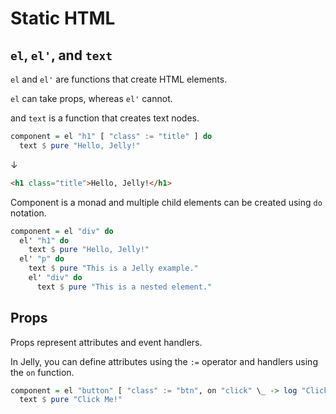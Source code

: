 # Static HTML

## `el`, `el'`, and `text`

`el` and `el'` are functions that create HTML elements.

`el` can take props, whereas `el'` cannot.

and `text` is a function that creates text nodes.

```purescript
component = el "h1" [ "class" := "title" ] do
  text $ pure "Hello, Jelly!"
```

↓

```html
<h1 class="title">Hello, Jelly!</h1>
```

Component is a monad and multiple child elements can be created using `do` notation.

```purescript
component = el "div" do
  el' "h1" do
    text $ pure "Hello, Jelly!"
  el' "p" do
    text $ pure "This is a Jelly example."
    el' "div" do
      text $ pure "This is a nested element."
```

## Props

Props represent attributes and event handlers.

In Jelly, you can define attributes using the `:=` operator and handlers using the `on` function.

```purescript
component = el "button" [ "class" := "btn", on "click" \_ -> log "Clicked!" ] do
  text $ pure "Click Me!"
```
